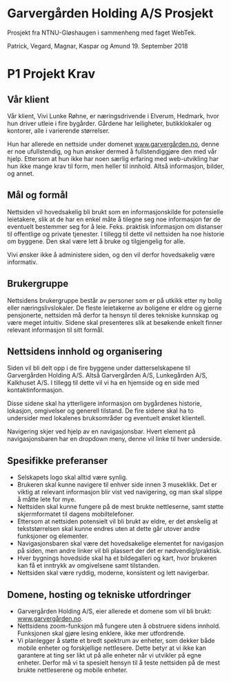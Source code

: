 # Garvergården Holding A/S Prosjekt

Prosjekt fra NTNU-Gløshaugen i sammenheng med faget WebTek.

Patrick, Vegard, Magnar, Kaspar og Amund
19. September 2018

# P1 Projekt Krav

## Vår klient
Vår klient, Vivi Lunke Røhne, er næringsdrivende i Elverum, Hedmark,
hvor hun driver utleie i fire bygårder. Gårdene har leiligheter,
butikklokaler og kontorer, alle i varierende størrelser.

Hun har allerede en nettside under domenet
<a href="www.garvergården.no">www.garvergården.no</a>, denne er noe
ufullstendig, og hun ønsker dermed å fullstendiggjøre den med vår
hjelp. Ettersom at hun ikke har noen særlig erfaring med
web-utvikling har hun ikke mange krav til form, men heller til
innhold. Altså informasjon, bilder, og annet.


## Mål og formål
Nettsiden vil hovedsakelig bli brukt som en informasjonskilde for
potensielle leietakere, slik at de har en enkel måte å tilegne seg
noe informasjon før de eventuelt bestemmer seg for å leie. Feks.
praktisk informasjon om distanser til offentlige og private
tjenester. I tillegg til dette vil nettsiden ha noe historie om
byggene. Den skal være lett å bruke og tilgjengelig for alle.

Vivi ønsker ikke å administere siden, og den vil derfor
hovedsakelig være informativ.


## Brukergruppe
Nettsidens brukergruppe består av personer som er på utkikk etter ny
bolig eller næringslivslokaler. De fleste leietakerne av boligene er
eldre og gjerne pensjonerte, nettsiden må derfor ta hensyn til
deres tekniske kunnskap og være meget intuitiv. Sidene skal
presenteres slik at besøkende enkelt finner relevant informasjon
til sitt formål.


## Nettsidens innhold og organisering
Siden vil bli delt opp i de fire byggene under datterselskapene til
Garvergården Holding A/S. Altså Garvergården A/S, Lunkegården A/S,
Kalkhuset A/S. I tillegg til dette vil vi ha en hjemside og en side
med kontaktinformasjon.

Disse sidene skal ha ytterligere informasjon om bygårdenes historie,
lokasjon, omgivelser og generell tilstand. De fire sidene skal ha
to undersider med lokalenes bruksområder og eventuelt ønsket
klientell.

Navigering skjer ved hjelp av en navigasjonsbar. Hvert element på
navigasjonsbaren har en dropdown meny, denne vil linke til hver
underside.


## Spesifikke preferanser
* Selskapets logo skal alltid være synlig.
* Brukeren skal kunne navigere til enhver side innen 3 museklikk.
  Det er viktig at relevant informasjon blir vist ved navigering,
  og man skal slippe å måtte lete for mye.
* Nettsiden skal kunne fungere på de mest brukte nettleserne, samt
  støtte skjermformatet til dagens mobiltelefoner.
* Ettersom at nettsiden potensielt vil bli brukt av eldre, er det
  ønskelig at tekststørrelsen skal kunne endres uten at dette går
  utover andre funksjoner og elementer.
* Navigasjonsbaren skal være det hovedsakelige elementet for
  navigasjon på siden, men andre linker vil bli plassert der det
  er nødvendig/praktisk.
* Hver bygnings hovedside skal ha et bildegalleri og kart, hvor
  brukeren kan få et inntrykk av omgivelsene samt tilstanden.
* Nettsiden skal være ryddig, moderne, konsistent og lett
  navigerbar.


## Domene, hosting og tekniske utfordringer
* Garvergården Holding A/S, eier allerede et domene som vil bli brukt:
  www.garvergården.no.
* Nettsidens zoom-funksjon må fungere uten å obstruere sidens innhold.
  Funksjonen skal gjøre lesing enklere, ikke mer utfordrende.
* Vi planlegger å støtte et bredt spektrum av enheter, som dekker både
  mobile enheter og forskjellige nettlesere. Dette betyr at vi ikke
  kan garantere at ting ser likt ut på alle enheter når vi utvikler på
  egne enheter. Derfor må vi ta spesielt hensyn til å teste nettsiden
  på de mest brukte nettleserene og mobile enheter.
